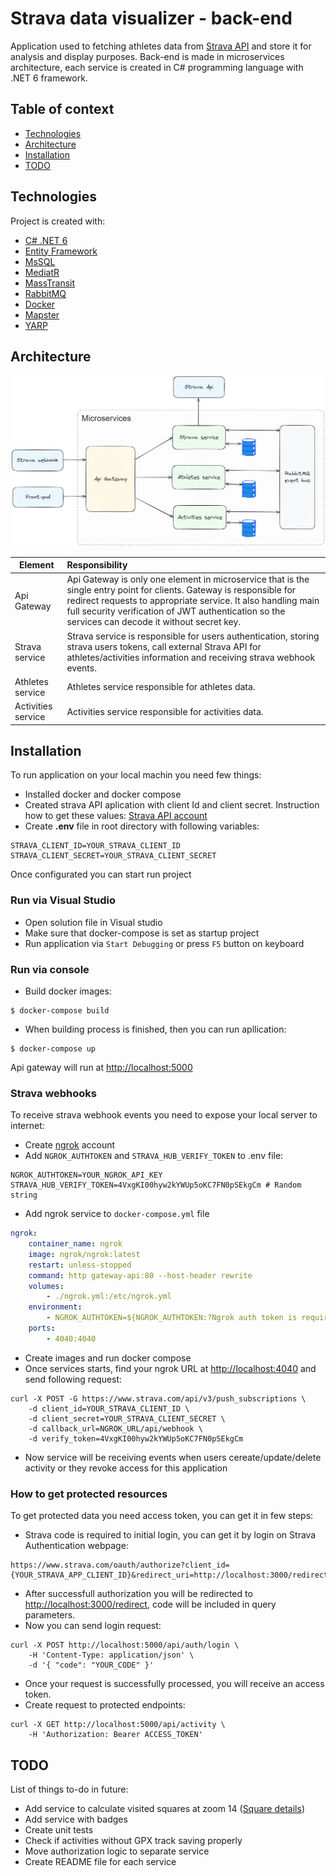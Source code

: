 # Strava data visualizer - back-end

Application used to fetching athletes data from [Strava API](https://developers.strava.com/) and store it for analysis and display purposes. Back-end is made in microservices architecture, each service is created in C# programming language with .NET 6 framework.

## Table of context

- [Technologies](#technologies)
- [Architecture](#architecture)
- [Installation](#installation)
- [TODO](#todo)

## Technologies

Project is created with:

- [C# .NET 6](https://learn.microsoft.com/en-us/aspnet/core/fundamentals/apis?view=aspnetcore-6.0)
- [Entity Framework](https://learn.microsoft.com/en-us/ef/)
- [MsSQL](https://learn.microsoft.com/en-us/sql/?view=sql-server-ver16)
- [MediatR](https://github.com/jbogard/MediatR)
- [MassTransit](https://masstransit.io/documentation/concepts)
- [RabbitMQ](https://www.rabbitmq.com/docs)
- [Docker](https://docs.docker.com/)
- [Mapster](https://github.com/MapsterMapper/Mapster)
- [YARP](https://microsoft.github.io/reverse-proxy/)

## Architecture

![microservices architecture](docs/images/architecture.png)

| Element | Responsibility |
| ------- | :------------- |
| Api Gateway        | Api Gateway is only one element in microservice that is the single entry point for clients. Gateway is responsible for redirect requests to appropriate service. It also handling main full security verification of JWT authentication so the services can decode it without secret key. |
| Strava service     | Strava service is responsible for users authentication, storing strava users tokens, call external Strava API for athletes/activities information and receiving strava webhook events. |
| Athletes service   | Athletes service responsible for athletes data. |
| Activities service | Activities service responsible for activities data. |

## Installation

To run application on your local machin you need few things:
- Installed docker and docker compose
- Created strava API aplication with client Id and client secret. Instruction how to get these values: [Strava API account](https://developers.strava.com/docs/getting-started/#account)
- Create __.env__ file in root directory with following variables:

```shell
STRAVA_CLIENT_ID=YOUR_STRAVA_CLIENT_ID
STRAVA_CLIENT_SECRET=YOUR_STRAVA_CLIENT_SECRET
```
Once configurated you can start run project

### Run via Visual Studio

- Open solution file in Visual studio
- Make sure that docker-compose is set as startup project
- Run application via `Start Debugging` or press `F5` button on keyboard

### Run via console

- Build docker images:

```console
$ docker-compose build
```

- When building process is finished, then you can run apllication:

```console
$ docker-compose up
```

Api gateway will run at <http://localhost:5000>

### Strava webhooks

To receive strava webhook events you need to expose your local server to internet:

- Create [ngrok](https://dashboard.ngrok.com/) account
- Add `NGROK_AUTHTOKEN` and `STRAVA_HUB_VERIFY_TOKEN` to .env file:

```shell
NGROK_AUTHTOKEN=YOUR_NGROK_API_KEY
STRAVA_HUB_VERIFY_TOKEN=4VxgKI00hyw2kYWUp5oKC7FN0pSEkgCm # Random string
```

- Add ngrok service to `docker-compose.yml` file

```yaml
ngrok:
    container_name: ngrok
    image: ngrok/ngrok:latest
    restart: unless-stopped
    command: http gateway-api:80 --host-header rewrite
    volumes:
        - ./ngrok.yml:/etc/ngrok.yml
    environment:
        - NGROK_AUTHTOKEN=${NGROK_AUTHTOKEN:?Ngrok auth token is required. Add it to .env file.}
    ports:
        - 4040:4040
```

- Create images and run docker compose
- Once services starts, find your ngrok URL at <http://localhost:4040> and send following request:

```curl
curl -X POST -G https://www.strava.com/api/v3/push_subscriptions \
	-d client_id=YOUR_STRAVA_CLIENT_ID \
    -d client_secret=YOUR_STRAVA_CLIENT_SECRET \
    -d callback_url=NGROK_URL/api/webhook \
    -d verify_token=4VxgKI00hyw2kYWUp5oKC7FN0pSEkgCm
```

- Now service will be receiving events when users cereate/update/delete activity or they revoke access for this application

### How to get protected resources

To get protected data you need access token, you can get it in few steps:

- Strava code is required to initial login, you can get it by login on Strava Authentication webpage:

```
https://www.strava.com/oauth/authorize?client_id={YOUR_STRAVA_APP_CLIENT_ID}&redirect_uri=http://localhost:3000/redirect&response_type=code&approval_prompt=auto&scope=read,activity:read,activity:read_all
```

- After successfull authorization you will be redirected to <http://localhost:3000/redirect>, code will be included in query parameters.
- Now you can send login request:

```curl
curl -X POST http://localhost:5000/api/auth/login \
	-H 'Content-Type: application/json' \
	-d '{ "code": "YOUR_CODE" }'
```

- Once your request is successfully processed, you will receive an access token.
- Create request to protected endpoints:

```curl
curl -X GET http://localhost:5000/api/activity \
	-H 'Authorization: Bearer ACCESS_TOKEN'
```

## TODO

List of things to-do in future:

- Add service to calculate visited squares at zoom 14 ([Square details](https://developer.tomtom.com/map-display-api/documentation/zoom-levels-and-tile-grid))
- Add service with badges
- Create unit tests
- Check if activities without GPX track saving properly
- Move authorization logic to separate service
- Create README file for each service